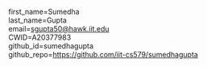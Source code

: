 first_name=Sumedha  
last_name=Gupta  
email=sgupta50@hawk.iit.edu  
CWID=A20377983  
github_id=sumedhagupta  
github_repo=https://github.com/iit-cs579/sumedhagupta  